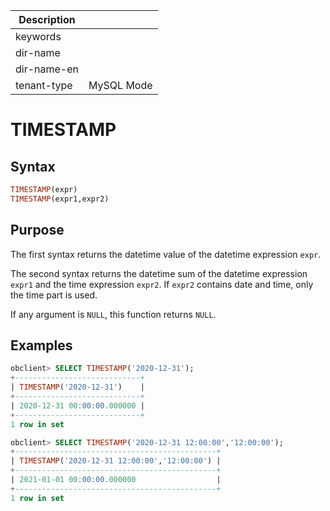| Description   |                 |
|---------------|-----------------|
| keywords      |                 |
| dir-name      |                 |
| dir-name-en   |                 |
| tenant-type   | MySQL Mode      |

# TIMESTAMP

## Syntax

```sql
TIMESTAMP(expr)
TIMESTAMP(expr1,expr2)
```

## Purpose

The first syntax returns the datetime value of the datetime expression `expr`.

The second syntax returns the datetime sum of the datetime expression `expr1` and the time expression `expr2`. If `expr2` contains date and time, only the time part is used.

If any argument is `NULL`, this function returns `NULL`.

## Examples

```sql
obclient> SELECT TIMESTAMP('2020-12-31');
+----------------------------+
| TIMESTAMP('2020-12-31')    |
+----------------------------+
| 2020-12-31 00:00:00.000000 |
+----------------------------+
1 row in set

obclient> SELECT TIMESTAMP('2020-12-31 12:00:00','12:00:00');
+---------------------------------------------+
| TIMESTAMP('2020-12-31 12:00:00','12:00:00') |
+---------------------------------------------+
| 2021-01-01 00:00:00.000000                  |
+---------------------------------------------+
1 row in set
```
